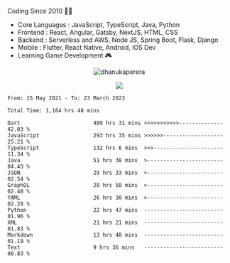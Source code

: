 

<!--
**dhanukaperera/dhanukaperera** is a ✨ _special_ ✨ repository because its `README.md` (this file) appears on your GitHub profile.

### Hi there 👋

Here are some ideas to get you started:

- 🔭 I’m currently working on ...
- 🌱 I’m currently learning ...
- 👯 I’m looking to collaborate on ...
- 🤔 I’m looking for help with ...
- 💬 Ask me about ...
- 📫 How to reach me: ...
- 😄 Pronouns: ...
- ⚡ Fun fact: ...




<p align="center">
<img alig src="https://github-profile-trophy.vercel.app/?username=dhanukaperera&margin-w=8&column=4&theme=darkhub&no-frame=true" alt="github trophies" />
</p>

<p align="center"><img src="https://github-readme-stats.vercel.app/api/top-langs/?username=dhanukaperera&layout=compact&hide=makefile&theme=prussian" alt="Most used languages" /></p>

<p align="center"><img src="https://github-readme-stats.vercel.app/api?username=dhanukaperera&show_icons=true&count_private=true&hide=issues,contribs&theme=prussian" alt="GitHub stats" /></p>

-->



Coding Since 2010 👨‍💻

* Core Languages : JavaScript, TypeScript, Java, Python
* Frontend : React, Angular, Gatsby, NextJS, HTML, CSS
* Backend : Serverless and AWS, Node JS, Spring Boot, Flask, Django 
* Mobile : Flutter, React Native, Android, iOS Dev
* Learning Game Development 🎮 


<p align="center"><img src="https://github-readme-streak-stats.herokuapp.com/?user=dhanukaperera&theme=prussian" alt="dhanukaperera" /></p>


<p align="center" ><a href="https://github.com/dhanukaperera/github-readme-stats"><img align="center" src="https://github-readme-stats.vercel.app/api/top-langs/?username=dhanukaperera&layout=compact&theme=prussian&hide_border=false&langs_count=10" /></a>
</p>


<!--START_SECTION:waka-->

```text
From: 15 May 2021 - To: 23 March 2023

Total Time: 1,164 hrs 48 mins

Dart                       489 hrs 31 mins >>>>>>>>>>>--------------   42.03 %
JavaScript                 293 hrs 35 mins >>>>>>-------------------   25.21 %
TypeScript                 132 hrs 6 mins  >>>----------------------   11.34 %
Java                       51 hrs 38 mins  >------------------------   04.43 %
JSON                       29 hrs 33 mins  >------------------------   02.54 %
GraphQL                    28 hrs 50 mins  >------------------------   02.48 %
YAML                       26 hrs 30 mins  >------------------------   02.28 %
Python                     22 hrs 47 mins  -------------------------   01.96 %
XML                        21 hrs 21 mins  -------------------------   01.83 %
Markdown                   13 hrs 48 mins  -------------------------   01.19 %
Text                       9 hrs 36 mins   -------------------------   00.83 %
```

<!--END_SECTION:waka-->
